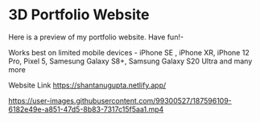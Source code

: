 
<h1> 3D Portfolio Website </h1>

Here is a preview of my portfolio website. Have fun!-

Works best on limited mobile devices - iPhone SE , iPhone XR, iPhone 12 Pro, Pixel 5, Samesung Galaxy S8+, Samsung Galaxy S20 Ultra and many more

Website Link https://shantanugupta.netlify.app/

https://user-images.githubusercontent.com/99300527/187596109-6182e49e-a851-47d5-8b83-7317c15f5aa1.mp4


